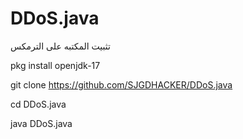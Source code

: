 # DDoS.java
تثبيت المكتبه على الترمكس

pkg install openjdk-17

git clone https://github.com/SJGDHACKER/DDoS.java

cd DDoS.java

java DDoS.java
